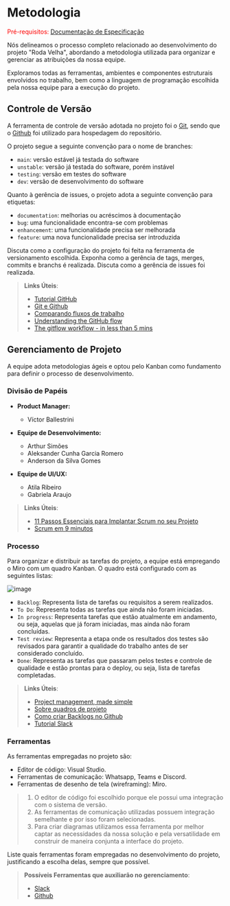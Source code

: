 
# Metodologia

<span style="color:red">Pré-requisitos: <a href="2-Especificação do Projeto.md"> Documentação de Especificação</a></span>


Nós delineamos o processo completo relacionado ao desenvolvimento do projeto "Roda Velha", abordando a metodologia utilizada para organizar e gerenciar as atribuições da nossa equipe.

Exploramos todas as ferramentas, ambientes e componentes estruturais envolvidos no trabalho, bem como a linguagem de programação escolhida pela nossa equipe para a execução do projeto.

## Controle de Versão

A ferramenta de controle de versão adotada no projeto foi o
[Git](https://git-scm.com/), sendo que o [Github](https://github.com)
foi utilizado para hospedagem do repositório.

O projeto segue a seguinte convenção para o nome de branches:

- `main`: versão estável já testada do software
- `unstable`: versão já testada do software, porém instável
- `testing`: versão em testes do software
- `dev`: versão de desenvolvimento do software

Quanto à gerência de issues, o projeto adota a seguinte convenção para
etiquetas:

- `documentation`: melhorias ou acréscimos à documentação
- `bug`: uma funcionalidade encontra-se com problemas
- `enhancement`: uma funcionalidade precisa ser melhorada
- `feature`: uma nova funcionalidade precisa ser introduzida

Discuta como a configuração do projeto foi feita na ferramenta de versionamento escolhida. Exponha como a gerência de tags, merges, commits e branchs é realizada. Discuta como a gerência de issues foi realizada.

> **Links Úteis**:
> - [Tutorial GitHub](https://guides.github.com/activities/hello-world/)
> - [Git e Github](https://www.youtube.com/playlist?list=PLHz_AreHm4dm7ZULPAmadvNhH6vk9oNZA)
>  - [Comparando fluxos de trabalho](https://www.atlassian.com/br/git/tutorials/comparing-workflows)
> - [Understanding the GitHub flow](https://guides.github.com/introduction/flow/)
> - [The gitflow workflow - in less than 5 mins](https://www.youtube.com/watch?v=1SXpE08hvGs)

## Gerenciamento de Projeto

A equipe adota metodologias ágeis e optou pelo Kanban como fundamento para definir o processo de desenvolvimento.

### Divisão de Papéis

- **Product Manager:**
  - Víctor Ballestrini
 
- **Equipe de Desenvolvimento:**
  - Arthur Simões
  - Aleksander Cunha Garcia Romero
  - Anderson da Silva Gomes

- **Equipe de UI/UX:**
  - Atila Ribeiro
  - Gabriela Araujo


> **Links Úteis**:
> - [11 Passos Essenciais para Implantar Scrum no seu 
> Projeto](https://mindmaster.com.br/scrum-11-passos/)
> - [Scrum em 9 minutos](https://www.youtube.com/watch?v=XfvQWnRgxG0)

### Processo

Para organizar e distribuir as tarefas do projeto, a equipe está empregando o Miro com um quadro Kanban. O quadro está configurado com as seguintes listas:

![image](https://github.com/ICEI-PUC-Minas-PMV-ADS/pmv-ads-2024-1-e2-proj-int-t8-pmv-ads-2024-1-e2-roda-velha/assets/145074016/592291f0-ea15-44b3-b70f-25db1a54d85a)

- `Backlog`: Representa lista de tarefas ou requisitos a serem realizados.
- `To Do`: Representa todas as tarefas que ainda não foram iniciadas.
- `In progress`: Representa tarefas que estão atualmente em andamento, ou seja, aquelas que já foram iniciadas, mas ainda não foram concluídas.
- `Test review`: Representa a etapa onde os resultados dos testes são revisados para garantir a qualidade do trabalho antes de ser considerado concluído.
- `Done`: Representa as tarefas que passaram pelos testes e controle de qualidade e estão prontas para o deploy, ou seja, lista de tarefas completadas.
 
> **Links Úteis**:
> - [Project management, made simple](https://github.com/features/project-management/)
> - [Sobre quadros de projeto](https://docs.github.com/pt/github/managing-your-work-on-github/about-project-boards)
> - [Como criar Backlogs no Github](https://www.youtube.com/watch?v=RXEy6CFu9Hk)
> - [Tutorial Slack](https://slack.com/intl/en-br/)

### Ferramentas

As ferramentas empregadas no projeto são:

- Editor de código: Visual Studio.
- Ferramentas de comunicação: Whatsapp, Teams e Discord.
- Ferramentas de desenho de tela (wireframing): Miro.

> 1. O editor de código foi escolhido porque ele possui uma integração com o sistema de versão. 
> 2. As ferramentas de comunicação utilizadas possuem integração semelhante e por isso foram selecionadas.
> 3. Para criar diagramas utilizamos essa ferramenta por melhor captar as necessidades da nossa solução e pela versatilidade em construir de maneira conjunta a interface do projeto.

Liste quais ferramentas foram empregadas no desenvolvimento do projeto, justificando a escolha delas, sempre que possível.
 
> **Possíveis Ferramentas que auxiliarão no gerenciamento**: 
> - [Slack](https://slack.com/)
> - [Github](https://github.com/)
